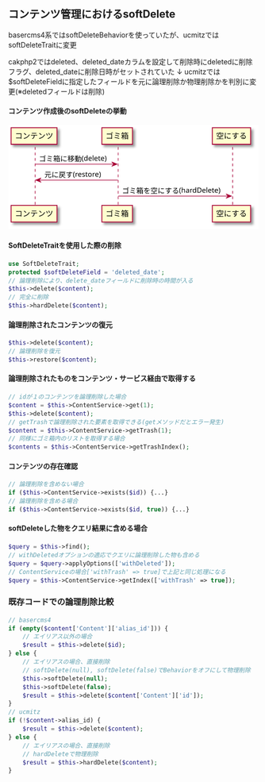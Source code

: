 ## コンテンツ管理におけるsoftDelete


basercms4系ではsoftDeleteBehaviorを使っていたが、ucmitzではsoftDeleteTraitに変更

cakphp2ではdeleted、deleted_dateカラムを設定して削除時にdeletedに削除フラグ、deleted_dateに削除日時がセットされていた
↓
ucmitzでは\$softDeleteFieldに指定したフィールドを元に論理削除か物理削除かを判別に変更(※deletedフィールドは削除)


#### コンテンツ作成後のsoftDeleteの挙動

![softDeleteにおけるシーケンス図](../../sequence/softDelete.svg)

#### SoftDeleteTraitを使用した際の削除

```php
use SoftDeleteTrait;
protected $softDeleteField = 'deleted_date';
// 論理削除により、delete_dateフィールドに削除時の時間が入る
$this->delete($content);
// 完全に削除
$this->hardDelete($content);
```

#### 論理削除されたコンテンツの復元

```php
$this->delete($content);
// 論理削除を復元
$this->restore($content);
```

#### 論理削除されたものをコンテンツ・サービス経由で取得する

```php
// idが１のコンテンツを論理削除した場合
$content = $this->ContentService->get(1);
$this->delete($content);
// getTrashで論理削除された要素を取得できる(getメソッドだとエラー発生)
$content = $this->ContentService->getTrash(1);
// 同様にゴミ箱内のリストを取得する場合
$contents = $this->ContentService->getTrashIndex();
```

#### コンテンツの存在確認

```php
// 論理削除を含めない場合
if ($this->ContentService->exists($id)) {...}
// 論理削除を含める場合
if ($this->ContentService->exists($id, true)) {...}
```

#### softDeleteした物をクエリ結果に含める場合

```php
$query = $this->find();
// withDeletedオプションの適応でクエリに論理削除した物も含める
$query = $query->applyOptions(['withDeleted']);
// ContentServiceの場合['withTrash' => true]で上記と同じ処理になる
$query = $this->ContentService->getIndex(['withTrash' => true]);
```

### 既存コードでの論理削除比較

```php
// basercms4
if (empty($content['Content']['alias_id'])) {
	// エイリアス以外の場合
	$result = $this->delete($id);
} else {
	// エイリアスの場合、直接削除
    // softDelete(null), softDelete(false)でBehaviorをオフにして物理削除
	$this->softDelete(null);
	$this->softDelete(false);
	$result = $this->delete($content['Content']['id']);
}
// ucmitz
if (!$content->alias_id) {
	$result = $this->delete($content);
} else {
	// エイリアスの場合、直接削除
    // hardDeleteで物理削除
    $result = $this->hardDelete($content);
}
```
